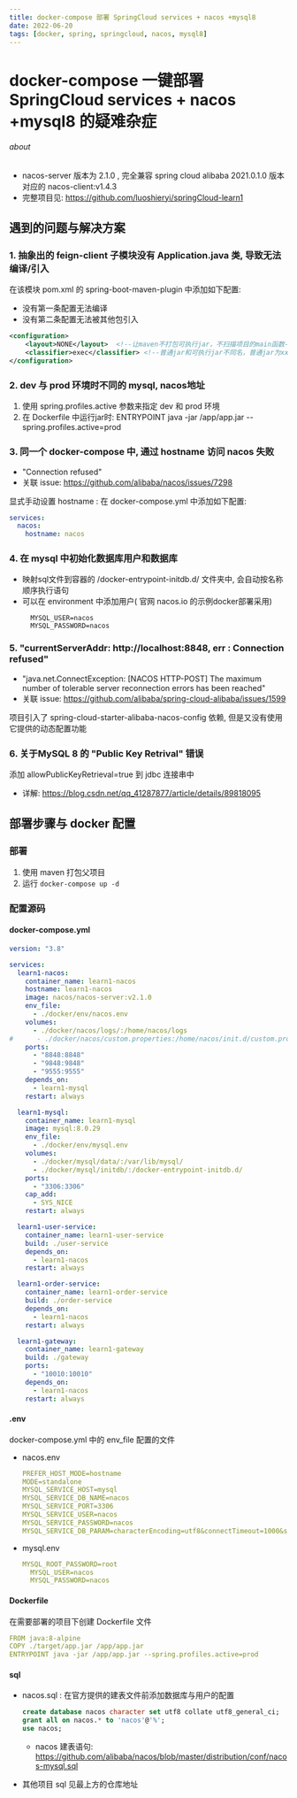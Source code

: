 ```yaml
---
title: docker-compose 部署 SpringCloud services + nacos +mysql8 
date: 2022-06-20
tags: [docker, spring, springcloud, nacos, mysql8]
---
```


# docker-compose 一键部署 SpringCloud services + nacos +mysql8 的疑难杂症

###### about

- nacos-server 版本为 2.1.0 , 完全兼容 spring cloud alibaba 2021.0.1.0 版本对应的 nacos-client:v1.4.3
- 完整项目见: https://github.com/luoshieryi/springCloud-learn1

## 遇到的问题与解决方案

### 1. 抽象出的 feign-client 子模块没有 Application.java 类, 导致无法编译/引入

在该模块 pom.xml 的 spring-boot-maven-plugin 中添加如下配置:

- 没有第一条配置无法编译
- 没有第二条配置无法被其他包引入

```xml
<configuration>
    <layout>NONE</layout>  <!--让maven不打包可执行jar，不扫描项目的main函数-->
    <classifier>exec</classifier> <!--普通jar和可执行jar不同名，普通jar为xx.jar ， 可执行jar为 xx-exec.jar-->
</configuration>
```

### 2. dev 与 prod 环境时不同的 mysql, nacos地址

1. 使用 spring.profiles.active 参数来指定 dev 和 prod 环境
2. 在 Dockerfile 中运行jar时: ENTRYPOINT java -jar /app/app.jar --spring.profiles.active=prod

### 3. 同一个 docker-compose 中, 通过 hostname 访问 nacos 失败

- "Connection refused"
- 关联 issue: https://github.com/alibaba/nacos/issues/7298

显式手动设置 hostname : 在 docker-compose.yml 中添加如下配置:

```yaml
services:
  nacos:
    hostname: nacos
```

### 4. 在 mysql 中初始化数据库用户和数据库

- 映射sql文件到容器的 /docker-entrypoint-initdb.d/ 文件夹中, 会自动按名称顺序执行语句
- 可以在 environment 中添加用户( 官网 nacos.io 的示例docker部署采用)
  ```env
    MYSQL_USER=nacos
    MYSQL_PASSWORD=nacos
  ```

### 5. "currentServerAddr: http://localhost:8848, err : Connection refused"

- "java.net.ConnectException: [NACOS HTTP-POST] The maximum number of tolerable server reconnection errors has been reached"
- 关联 issue: https://github.com/alibaba/spring-cloud-alibaba/issues/1599

项目引入了 spring-cloud-starter-alibaba-nacos-config 依赖, 但是又没有使用它提供的动态配置功能

### 6. 关于MySQL 8 的 "Public Key Retrival" 错误

添加 allowPublicKeyRetrieval=true 到 jdbc 连接串中

- 详解: https://blog.csdn.net/qq_41287877/article/details/89818095

## 部署步骤与 docker 配置

### 部署

1. 使用 maven 打包父项目
2. 运行 `docker-compose up -d` 

### 配置源码

#### docker-compose.yml
```yaml
version: "3.8"

services:
  learn1-nacos:
    container_name: learn1-nacos
    hostname: learn1-nacos
    image: nacos/nacos-server:v2.1.0
    env_file:
      - ./docker/env/nacos.env
    volumes:
      - ./docker/nacos/logs/:/home/nacos/logs
#      - ./docker/nacos/custom.properties:/home/nacos/init.d/custom.properties
    ports:
      - "8848:8848"
      - "9848:9848"
      - "9555:9555"
    depends_on:
      - learn1-mysql
    restart: always

  learn1-mysql:
    container_name: learn1-mysql
    image: mysql:8.0.29
    env_file:
      - ./docker/env/mysql.env
    volumes:
      - ./docker/mysql/data/:/var/lib/mysql/
      - ./docker/mysql/initdb/:/docker-entrypoint-initdb.d/
    ports:
      - "3306:3306"
    cap_add:
      - SYS_NICE
    restart: always

  learn1-user-service:
    container_name: learn1-user-service
    build: ./user-service
    depends_on:
      - learn1-nacos
    restart: always

  learn1-order-service:
    container_name: learn1-order-service
    build: ./order-service
    depends_on:
      - learn1-nacos
    restart: always

  learn1-gateway:
    container_name: learn1-gateway
    build: ./gateway
    ports:
      - "10010:10010"
    depends_on:
      - learn1-nacos
    restart: always
```

#### .env

docker-compose.yml 中的 env_file 配置的文件

- nacos.env
    ```yaml
    PREFER_HOST_MODE=hostname
    MODE=standalone
    MYSQL_SERVICE_HOST=mysql
    MYSQL_SERVICE_DB_NAME=nacos
    MYSQL_SERVICE_PORT=3306
    MYSQL_SERVICE_USER=nacos
    MYSQL_SERVICE_PASSWORD=nacos
    MYSQL_SERVICE_DB_PARAM=characterEncoding=utf8&connectTimeout=1000&socketTimeout=3000&autoReconnect=true&useSSL=false
    ```
- mysql.env
  ```yaml
  MYSQL_ROOT_PASSWORD=root
    MYSQL_USER=nacos
    MYSQL_PASSWORD=nacos
  ```

#### Dockerfile

在需要部署的项目下创建 Dockerfile 文件

```yaml
FROM java:8-alpine
COPY ./target/app.jar /app/app.jar
ENTRYPOINT java -jar /app/app.jar --spring.profiles.active=prod
```

#### sql

- nacos.sql : 在官方提供的建表文件前添加数据库与用户的配置
  ```sql
  create database nacos character set utf8 collate utf8_general_ci;
  grant all on nacos.* to 'nacos'@'%';
  use nacos;
  ```
  - nacos 建表语句: https://github.com/alibaba/nacos/blob/master/distribution/conf/nacos-mysql.sql

- 其他项目 sql 见最上方的仓库地址